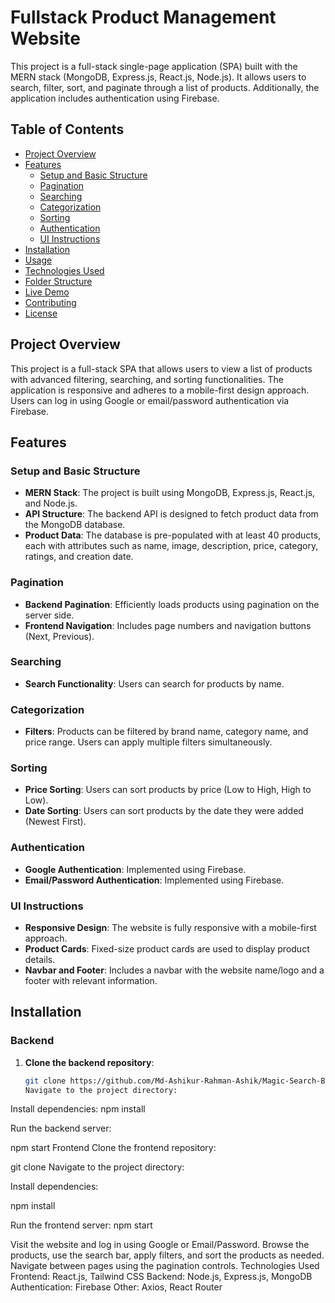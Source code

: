 # Fullstack Product Management Website

This project is a full-stack single-page application (SPA) built with the MERN stack (MongoDB, Express.js, React.js, Node.js). It allows users to search, filter, sort, and paginate through a list of products. Additionally, the application includes authentication using Firebase.

## Table of Contents

- [Project Overview](#project-overview)
- [Features](#features)
  - [Setup and Basic Structure](#setup-and-basic-structure)
  - [Pagination](#pagination)
  - [Searching](#searching)
  - [Categorization](#categorization)
  - [Sorting](#sorting)
  - [Authentication](#authentication)
  - [UI Instructions](#ui-instructions)
- [Installation](#installation)
- [Usage](#usage)
- [Technologies Used](#technologies-used)
- [Folder Structure](#folder-structure)
- [Live Demo](#live-demo)
- [Contributing](#contributing)
- [License](#license)

## Project Overview

This project is a full-stack SPA that allows users to view a list of products with advanced filtering, searching, and sorting functionalities. The application is responsive and adheres to a mobile-first design approach. Users can log in using Google or email/password authentication via Firebase.

## Features

### Setup and Basic Structure

- **MERN Stack**: The project is built using MongoDB, Express.js, React.js, and Node.js.
- **API Structure**: The backend API is designed to fetch product data from the MongoDB database.
- **Product Data**: The database is pre-populated with at least 40 products, each with attributes such as name, image, description, price, category, ratings, and creation date.

### Pagination

- **Backend Pagination**: Efficiently loads products using pagination on the server side.
- **Frontend Navigation**: Includes page numbers and navigation buttons (Next, Previous).

### Searching

- **Search Functionality**: Users can search for products by name.

### Categorization

- **Filters**: Products can be filtered by brand name, category name, and price range. Users can apply multiple filters simultaneously.

### Sorting

- **Price Sorting**: Users can sort products by price (Low to High, High to Low).
- **Date Sorting**: Users can sort products by the date they were added (Newest First).

### Authentication

- **Google Authentication**: Implemented using Firebase.
- **Email/Password Authentication**: Implemented using Firebase.

### UI Instructions

- **Responsive Design**: The website is fully responsive with a mobile-first approach.
- **Product Cards**: Fixed-size product cards are used to display product details.
- **Navbar and Footer**: Includes a navbar with the website name/logo and a footer with relevant information.

## Installation

### Backend

1. **Clone the backend repository**:
   ```bash
   git clone https://github.com/Md-Ashikur-Rahman-Ashik/Magic-Search-Backend
   Navigate to the project directory:
   ```

Install dependencies:
npm install

Run the backend server:

npm start
Frontend
Clone the frontend repository:

git clone [<frontend-repo-link>](https://github.com/Md-Ashikur-Rahman-Ashik/Magic-Search-Frontend)
Navigate to the project directory:

Install dependencies:

npm install

Run the frontend server:
npm start

Visit the website and log in using Google or Email/Password.
Browse the products, use the search bar, apply filters, and sort the products as needed.
Navigate between pages using the pagination controls.
Technologies Used
Frontend: React.js, Tailwind CSS
Backend: Node.js, Express.js, MongoDB
Authentication: Firebase
Other: Axios, React Router
